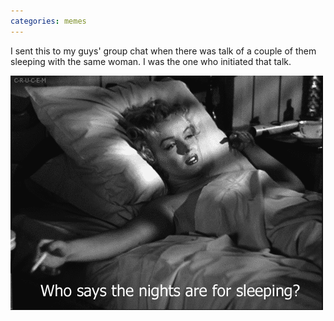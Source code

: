 ```yaml
---
categories: memes
---
```


I sent this to my guys' group chat when there was talk of a couple of them sleeping with the same woman. I was the one who initiated that talk.

![marilyn](https://raw.githubusercontent.com/muneer78/muneer78.github.io/master/images/marilyn.gif)
 
